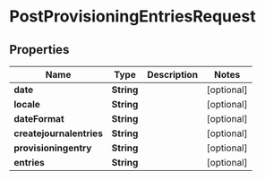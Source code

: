 
# PostProvisioningEntriesRequest

## Properties
Name | Type | Description | Notes
------------ | ------------- | ------------- | -------------
**date** | **String** |  |  [optional]
**locale** | **String** |  |  [optional]
**dateFormat** | **String** |  |  [optional]
**createjournalentries** | **String** |  |  [optional]
**provisioningentry** | **String** |  |  [optional]
**entries** | **String** |  |  [optional]



